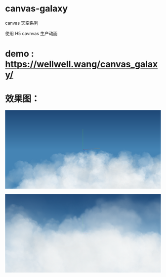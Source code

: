 # canvas-galaxy
canvas 天空系列

使用 H5 cavnvas 生产动画

# demo : https://wellwell.wang/canvas_galaxy/


# 效果图：

![image](https://github.com/17881055/canvas-cloud/blob/master/images/1.jpg)

![image](https://github.com/17881055/canvas-cloud/blob/master/images/2.jpg)